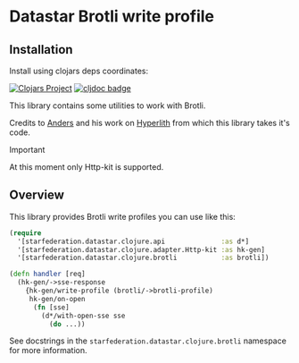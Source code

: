 # Datastar Brotli write profile

## Installation

Install using clojars deps coordinates:

[![Clojars Project](https://img.shields.io/clojars/v/dev.data-star.clojure/brotli.svg)](https://clojars.org/dev.data-star.clojure/brotli)
[![cljdoc badge](https://cljdoc.org/badge/dev.data-star.clojure/brotli)](https://cljdoc.org/d/dev.data-star.clojure/brotli/CURRENT)

This library contains some utilities to work with Brotli.

Credits to [Anders](https://andersmurphy.com/) and his work on [Hyperlith](https://github.com/andersmurphy/hyperlith)
from which this library takes it's code.

> [!IMPORTANT]
> At this moment only Http-kit is supported.

## Overview

This library provides Brotli write profiles you can use like this:

```clojure
(require
  '[starfederation.datastar.clojure.api              :as d*]
  '[starfederation.datastar.clojure.adapter.Http-kit :as hk-gen]
  '[starfederation.datastar.clojure.brotli           :as brotli])

(defn handler [req]
  (hk-gen/->sse-response
    {hk-gen/write-profile (brotli/->brotli-profile)
     hk-gen/on-open
      (fn [sse]
        (d*/with-open-sse sse
          (do ...))
```

See docstrings in the `starfederation.datastar.clojure.brotli` namespace for
more information.
